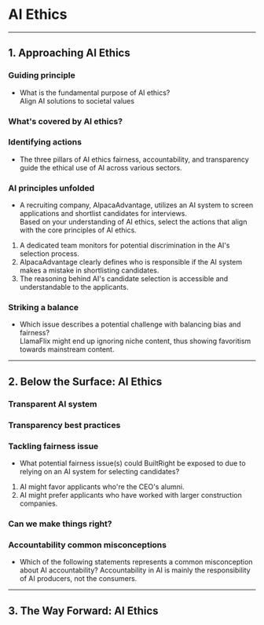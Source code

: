 # AI Ethics
---
## 1. Approaching AI Ethics
### Guiding principle
* What is the fundamental purpose of AI ethics?   
    Align AI solutions to societal values
### What's covered by AI ethics?
### Identifying actions
* The three pillars of AI ethics fairness, accountability, and transparency guide the ethical use of AI across various sectors.

### AI principles unfolded
* A recruiting company, AlpacaAdvantage, utilizes an AI system to screen applications and shortlist candidates for interviews.    
Based on your understanding of AI ethics, select the actions that align with the core principles of AI ethics.
1. A dedicated team monitors for potential discrimination in the AI's selection process.
2. AlpacaAdvantage clearly defines who is responsible if the AI system makes a mistake in shortlisting candidates.
3. The reasoning behind AI's candidate selection is accessible and understandable to the applicants.

### Striking a balance
* Which issue describes a potential challenge with balancing bias and fairness?     
LlamaFlix might end up ignoring niche content, thus showing favoritism towards mainstream content.


---
## 2. Below the Surface: AI Ethics

### Transparent AI system
### Transparency best practices
### Tackling fairness issue
* What potential fairness issue(s) could BuiltRight be exposed to due to relying on an AI system for selecting candidates?     
1. AI might favor applicants who're the CEO's alumni.
2. AI might prefer applicants who have worked with larger construction companies.    

### Can we make things right?
### Accountability common misconceptions
* Which of the following statements represents a common misconception about AI accountability?
Accountability in AI is mainly the responsibility of AI producers, not the consumers.


---
## 3. The Way Forward: AI Ethics
